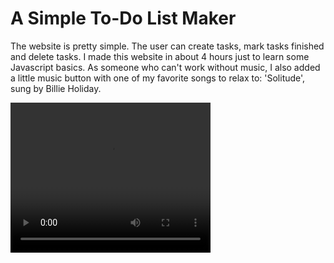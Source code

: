 # A Simple To-Do List Maker #
The website is pretty simple. The user can create tasks, mark tasks finished and delete tasks. I made this website in about 4 hours just to learn some Javascript basics. 
As someone who can't work without music, I also added a little music button with one of my favorite songs to relax to: 'Solitude', sung by Billie Holiday. 

<video width="320" height="240" controls>
  <source src="To-Do List Webapp.mp4" type="video/mp4">
</video>
